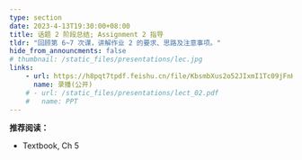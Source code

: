 ```yaml
---
type: section
date: 2023-4-13T19:30:00+08:00
title: 话题 2 阶段总结; Assignment 2 指导
tldr: "回顾第 6~7 次课，讲解作业 2 的要求、思路及注意事项。"
hide_from_announcments: false
# thumbnail: /static_files/presentations/lec.jpg
links:
    - url: https://h8pqt7tpdf.feishu.cn/file/KbsmbXus2o52JIxmI1Tc09jFnHd
      name: 录播(公开)
    # - url: /static_files/presentations/lect_02.pdf
    #   name: PPT
---
```


**推荐阅读：**

- Textbook, Ch 5
